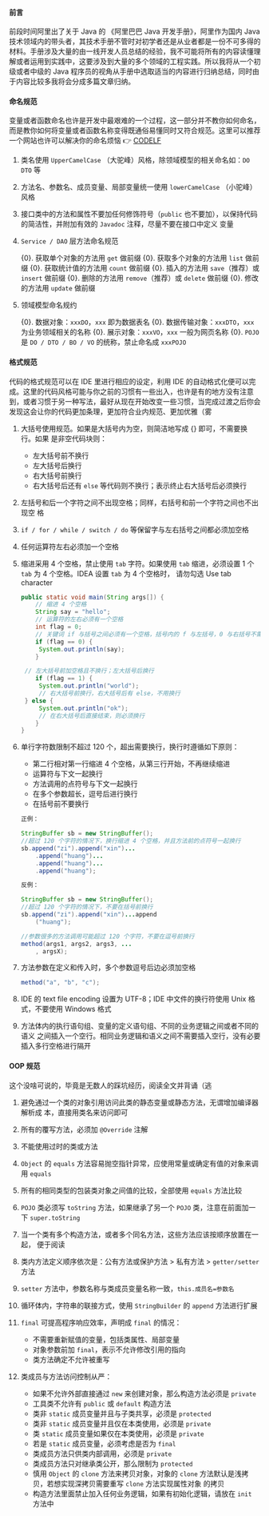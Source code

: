 #### 前言

前段时间阿里出了关于 Java 的 《阿里巴巴 Java 开发手册》，阿里作为国内 Java 技术领域内的带头者，其技术手册不管时对初学者还是从业者都是一份不可多得的材料。手册涉及大量的由一线开发人员总结的经验，我不可能将所有的内容读懂理解或者运用到实践中，这要涉及到大量的多个领域的工程实践。所以我将从一个初级或者中级的 Java 程序员的视角从手册中选取适当的内容进行归纳总结，同时由于内容比较多我将会分成多篇文章归纳。

#### 命名规范

变量或者函数命名也许是开发中最艰难的一个过程，这一部分并不教你如何命名，而是教你如何将变量或者函数名称变得既通俗易懂同时又符合规范。这里可以推荐一个网站也许可以解决你的命名烦恼 👉 [CODELF](https://unbug.github.io/codelf/)

1. 类名使用 `UpperCamelCase` （大驼峰）风格，除领域模型的相关命名如：`DO` `DTO` 等

2. 方法名、参数名、成员变量、局部变量统一使用 `lowerCamelCase` （小驼峰）风格

3. 接口类中的方法和属性不要加任何修饰符号（`public` 也不要加），以保持代码的简洁性，并附加有效的 `Javadoc` 注释，尽量不要在接口中定义 变量

4. `Service / DAO` 层方法命名规范

   {0}. 获取单个对象的方法用 `get` 做前缀
   {0}. 获取多个对象的方法用 `list` 做前缀
   {0}. 获取统计值的方法用 `count` 做前缀
   {0}. 插入的方法用 `save`（推荐）或 `insert` 做前缀
   {0}. 删除的方法用 `remove`（推荐）或 `delete` 做前缀
   {0}. 修改的方法用 `update` 做前缀

5. 领域模型命名规约

   {0}.  数据对象：`xxxDO`，`xxx` 即为数据表名
   {0}.  数据传输对象：`xxxDTO`，`xxx` 为业务领域相关的名称
   {0}.  展示对象：`xxxVO`，`xxx` 一般为网页名称
   {0}.  `POJO` 是 `DO / DTO / BO / VO` 的统称，禁止命名成 `xxxPOJO`

#### 格式规范

代码的格式规范可以在 IDE 里进行相应的设定，利用 IDE 的自动格式化便可以完成。这里的代码风格可能与你之前的习惯有一些出入，也许是有的地方没有注意到，或者习惯于另一种写法，最好从现在开始改变一些习惯，当完成过渡之后你会发现这会让你的代码更加条理，更加符合业内规范、更加优雅（雾

1. 大括号使用规范。如果是大括号内为空，则简洁地写成 {} 即可，不需要换行。如果 是非空代码块则：

   - 左大括号前不换行
   - 左大括号后换行
   - 右大括号前换行
   - 右大括号后还有 `else` 等代码则不换行；表示终止右大括号后必须换行

2.  左括号和后一个字符之间不出现空格；同样，右括号和前一个字符之间也不出现空 格

3. `if / for / while / switch / do` 等保留字与左右括号之间都必须加空格

4. 任何运算符左右必须加一个空格

5. 缩进采用 4 个空格，禁止使用 `tab` 字符。如果使用 `tab` 缩进，必须设置 1 个 `tab` 为 4 个空格。IDEA 设置 `tab` 为 4 个空格时， 请勿勾选 Use tab character

   ```java
   public static void main(String args[]) { 
       // 缩进 4 个空格
       String say = "hello"; 
       // 运算符的左右必须有一个空格 
       int flag = 0; 
       // 关键词 if 与括号之间必须有一个空格，括号内的 f 与左括号，0 与右括号不需要空格 
       if (flag == 0) {
   	    System.out.println(say); 
       }

   	// 左大括号前加空格且不换行；左大括号后换行 
       if (flag == 1) {
   	    System.out.println("world");
   	    // 右大括号前换行，右大括号后有 else，不用换行
   	} else { 
       	System.out.println("ok");
   	    // 在右大括号后直接结束，则必须换行 
       }
   }
   ```

6. 单行字符数限制不超过 120 个，超出需要换行，换行时遵循如下原则：

   - 第二行相对第一行缩进 4 个空格，从第三行开始，不再继续缩进
   - 运算符与下文一起换行
   - 方法调用的点符号与下文一起换行
   - 在多个参数超长，逗号后进行换行
   - 在括号前不要换行

   ```java
   正例：

   StringBuffer sb = new StringBuffer(); 
   //超过 120 个字符的情况下，换行缩进 4 个空格，并且方法前的点符号一起换行
   sb.append("zi").append("xin")... 
       .append("huang")... 
       .append("huang")... 
       .append("huang");

   反例：

   StringBuffer sb = new StringBuffer(); 
   //超过 120 个字符的情况下，不要在括号前换行
   sb.append("zi").append("xin")...append 
       ("huang");

   //参数很多的方法调用可能超过 120 个字符，不要在逗号前换行 
   method(args1, args2, args3, ...
       , argsX);
   ```

7. 方法参数在定义和传入时，多个参数逗号后边必须加空格

   ```java
   method("a", "b", "c");
   ```

8. IDE 的 text file encoding 设置为 UTF-8；IDE 中文件的换行符使用 Unix 格式，不要使用  Windows 格式

9. 方法体内的执行语句组、变量的定义语句组、不同的业务逻辑之间或者不同的语义 之间插入一个空行。相同业务逻辑和语义之间不需要插入空行，没有必要插入多行空格进行隔开

#### OOP 规范

这个没啥可说的，毕竟是无数人的踩坑经历，阅读全文并背诵（逃

1. 避免通过一个类的对象引用访问此类的静态变量或静态方法，无谓增加编译器解析成 本，直接用类名来访问即可

2. 所有的覆写方法，必须加 `@Override` 注解

3. 不能使用过时的类或方法

4. `Object` 的 `equals` 方法容易抛空指针异常，应使用常量或确定有值的对象来调用 `equals`

5. 所有的相同类型的包装类对象之间值的比较，全部使用 `equals` 方法比较

6. `POJO` 类必须写 `toString` 方法，如果继承了另一个 `POJO` 类，注意在前面加一下 `super.toString`

7. 当一个类有多个构造方法，或者多个同名方法，这些方法应该按顺序放置在一起， 便于阅读

8. 类内方法定义顺序依次是：公有方法或保护方法 > 私有方法 > `getter/setter` 方法

9. `setter` 方法中，参数名称与类成员变量名称一致，`this.成员名=参数名`

10. 循环体内，字符串的联接方式，使用 `StringBuilder` 的 `append` 方法进行扩展

11. `final` 可提高程序响应效率，声明成 `final` 的情况：
    
    - 不需要重新赋值的变量，包括类属性、局部变量
    - 对象参数前加 `final`，表示不允许修改引用的指向
    - 类方法确定不允许被重写

12. 类成员与方法访问控制从严：
    
    - 如果不允许外部直接通过 `new` 来创建对象，那么构造方法必须是 `private`
    - 工具类不允许有 `public` 或 `default` 构造方法
    - 类非 `static` 成员变量并且与子类共享，必须是 `protected`
    - 类非 `static` 成员变量并且仅在本类使用，必须是 `private`
    - 类 `static` 成员变量如果仅在本类使用，必须是 `private`
    - 若是 `static` 成员变量，必须考虑是否为 `final`
    - 类成员方法只供类内部调用，必须是 `private`
    - 类成员方法只对继承类公开，那么限制为 `protected`
    - 慎用 `Object` 的 `clone` 方法来拷贝对象，对象的 `clone` 方法默认是浅拷贝，若想实现深拷贝需要重写 `clone` 方法实现属性对象 的拷贝
    - 构造方法里面禁止加入任何业务逻辑，如果有初始化逻辑，请放在 `init` 方法中
